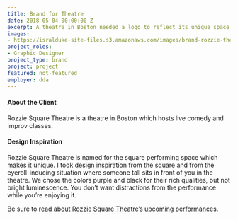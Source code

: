 ```yaml
---
title: Brand for Theatre
date: 2018-05-04 00:00:00 Z
excerpt: A theatre in Boston needed a logo to reflect its unique space.
images:
- https://isralduke-site-files.s3.amazonaws.com/images/brand-rozzie-theatre-designed-isral-duke.jpg
project_roles:
- Graphic Designer
project_type: brand
project: project
featured: not-featured
employer: dda
---
```


#### About the Client

Rozzie Square Theatre is a theatre in Boston which hosts live comedy and improv classes.

#### Design Inspiration

Rozzie Square Theatre is named for the square performing space which makes it unique. I took design inspiration from the square and from the eyeroll-inducing situation where someone tall sits in front of you in the theatre. We chose the colors purple and black for their rich qualities, but not bright luminescence. You don’t want distractions from the performance while you’re enjoying it.

Be sure to <a href="http://www.rozziesquaretheater.com" title="Rozzie Square Theatre" target="_blank">read about Rozzie Square Theatre’s upcoming performances.</a>